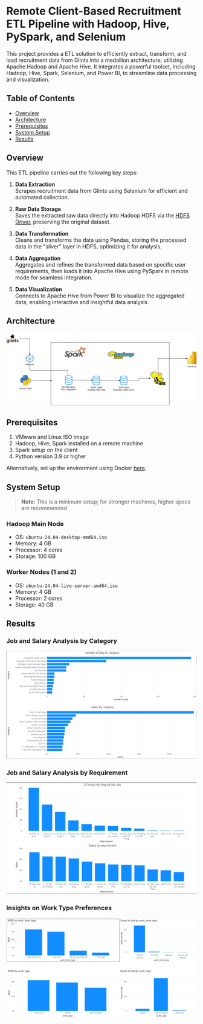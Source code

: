 # Remote Client-Based Recruitment ETL Pipeline with Hadoop, Hive, PySpark, and Selenium

This project provides a ETL solution to efficiently extract, transform, and load recruitment data from Glints into a medallion architecture, utilizing Apache Hadoop and Apache Hive. It integrates a powerful toolset, including Hadoop, Hive, Spark, Selenium, and Power BI, to streamline data processing and visualization.
## Table of Contents
- [Overview](#overview)
- [Architecture](#architecture)
- [Prerequisites](#prerequisites)
- [System Setup](#system-setup)
- [Results](#results)

## Overview

This ETL pipeline carries out the following key steps:

1. **Data Extraction**  
   Scrapes recruitment data from Glints using Selenium for efficient and automated collection.

2. **Raw Data Storage**  
   Saves the extracted raw data directly into Hadoop HDFS via the [HDFS Driver](./src/hdfsDriver/Driver.py), preserving the original dataset.

3. **Data Transformation**  
   Cleans and transforms the data using Pandas, storing the processed data in the "silver" layer in HDFS, optimizing it for analysis.

4. **Data Aggregation**  
   Aggregates and refines the transformed data based on specific user requirements, then loads it into Apache Hive using PySpark in remote mode for seamless integration.

5. **Data Visualization**  
   Connects to Apache Hive from Power BI to visualize the aggregated data, enabling interactive and insightful data analysis.


## Architecture
![Pipeline Architecture](assets/architecture.png)

## Prerequisites
1. VMware and Linux ISO image
2. Hadoop, Hive, Spark installed on a remote machine
3. Spark setup on the client
4. Python version 3.9 or higher

Alternatively, set up the environment using Docker [here](https://github.com/myamafuj/hadoop-hive-spark-docker.git).

## System Setup
> **Note**: This is a minimum setup; for stronger machines, higher specs are recommended.

### Hadoop Main Node
- OS: `ubuntu-24.04-desktop-amd64.iso`
- Memory: 4 GB
- Processor: 4 cores
- Storage: 100 GB

### Worker Nodes (1 and 2)
- OS: `ubuntu-24.04-live-server-amd64.iso`
- Memory: 4 GB
- Processor: 2 cores
- Storage: 40 GB

## Results
### Job and Salary Analysis by Category
![Job and Salary by Category](assets/BI-1.png)

### Job and Salary Analysis by Requirement
![Job and Salary by Requirement](assets/BI-2.png)

### Insights on Work Type Preferences
![Work Type Insights](assets/BI-3.png)
